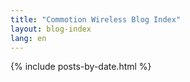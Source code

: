 ```yaml
---
title: "Commotion Wireless Blog Index"
layout: blog-index
lang: en
---
```

{% include posts-by-date.html %}
